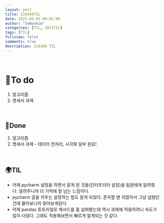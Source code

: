 ```yaml
---
layout: post
title: 210304TIL 
date: 2021-03-05 00:01:00
author: "SeWonKim"
categories: [TIL, 2021TIL]
tags: [TIL]
fullview: false
comments: true
description: 210304 TIL
---
```


&nbsp;
&nbsp;

# 🌱To do

1. 알고리즘 
2. 명세서 과제
   
&nbsp;
&nbsp;

## 🌳Done

1. 알고리즘 
2. 명세서 과제 - 데이터 전처리, 시각화 일부 완료!

&nbsp;
&nbsp;

## 🌍TIL

- 어제 pycharm 설정을 하면서 알게 된 것들(인터프리터 설정)을 팀원에게 알려줬다. 알려주니까 더 기억에 잘 남는 느낌이다.
- pycharm 글꼴 키우는 설정하는 법도 알게 되었다. 혼자할 땐 귀찮아서 그냥 냅뒀던 건데 물어보니까 찾아보게된다.
- 어제 pandas 튜토리얼로 메서드를 좀 살펴봤는데 역시 과제에 적용하려니 속도가 많이 더뎠다. 그래도 적용해보면서 빠르게 알게되는 것 같다. 
